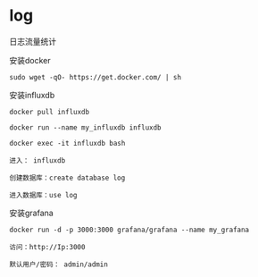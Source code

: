 # log
日志流量统计

安装docker

    sudo wget -qO- https://get.docker.com/ | sh
		
安装influxdb

    docker pull influxdb
    
    docker run --name my_influxdb influxdb
    
    docker exec -it influxdb bash
    
    进入： influxdb
    
    创建数据库：create database log
    
    进入数据库：use log

		
安装grafana	

    docker run -d -p 3000:3000 grafana/grafana --name my_grafana
    
    访问：http://Ip:3000
    
    默认用户/密码： admin/admin
